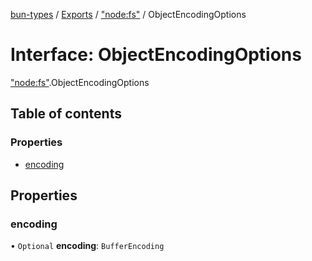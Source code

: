 [bun-types](https://github.com/oven-sh/bun-types/blob/master/api-docs/README.md) / [Exports](https://github.com/oven-sh/bun-types/blob/master/api-docs/modules.md) / ["node:fs"](https://github.com/oven-sh/bun-types/blob/master/api-docs/modules/node_fs_.md) / ObjectEncodingOptions

# Interface: ObjectEncodingOptions

["node:fs"](https://github.com/oven-sh/bun-types/blob/master/api-docs/modules/node_fs_.md).ObjectEncodingOptions

## Table of contents

### Properties

- [encoding](https://github.com/oven-sh/bun-types/blob/master/api-docs/interfaces/node_fs_.ObjectEncodingOptions.md#encoding)

## Properties

### encoding

• `Optional` **encoding**: `BufferEncoding`
